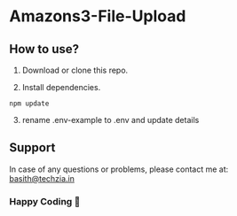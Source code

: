 # Amazons3-File-Upload

## How to use?

1. Download or clone this repo.

2. Install dependencies.
```
npm update
```

3. rename .env-example to .env and update details 

## Support

In case of any questions or problems, please contact me at:
[basith@techzia.in](mailto:basith@techzia.in)

### Happy Coding 💖

